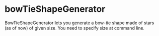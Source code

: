 # bowTieShapeGenerator

BowTieShapeGenerator lets you generate a bow-tie shape made of stars (as of now) of given size.
You need to specify size at command line.
